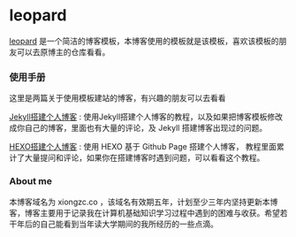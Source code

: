# leopard

[leopard](http://baixin.io) 是一个简洁的博客模板，本博客使用的模板就是该模板，喜欢该模板的朋友可以去原博主的仓库看看。
### 使用手册

这里是两篇关于使用模板建站的博客，有兴趣的朋友可以去看看

[Jekyll搭建个人博客](http://baixin.io/2016/10/jekyll_tutorials1/)  :  使用Jekyll搭建个人博客的教程，以及如果把博客模板修改成你自己的博客，里面也有大量的评论，及 Jekyll 搭建博客出现过的问题。

[HEXO搭建个人博客](http://baixin.io/2015/08/HEXO%E6%90%AD%E5%BB%BA%E4%B8%AA%E4%BA%BA%E5%8D%9A%E5%AE%A2/) : 使用 HEXO 基于 Github Page 搭建个人博客， 教程里面累计了大量提问和评论，如果你在搭建博客时遇到问题，可以看看这个教程。 

### About me

  本博客域名为  xiongzc.co  ，该域名有效期五年，计划至少三年内坚持更新本博客，博客主要用于记录我在计算机基础知识学习过程中遇到的困难与收获。希望若干年后的自己能看到当年读大学期间的我所经历的一些点滴。